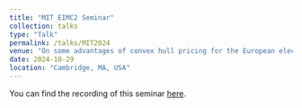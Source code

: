 ```yaml
---
title: "MIT EIMC2 Seminar"
collection: talks
type: "Talk"
permalink: /talks/MIT2024
venue: "On some advantages of convex hull pricing for the European electricity auction"
date: 2024-10-29
location: "Cambridge, MA, USA"
---
```

You can find the recording of this seminar [here](https://lids.mit.edu/news-and-events/events/eimc2-seminar-1).
